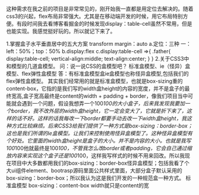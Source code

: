 <!--
 * @Date: 2020-08-03 22:26:04
 * @Autor: 肖月萍
 * @Description: CSS经典面试题
 * @LastEditors: 肖月萍
 * @LastEditTime: 2020-08-03 23:07:02
 -->
 这种需求在我之前的项目是非常常见的，刚开始我一直都是用定位去解决的。随着css3的兴起，flex布局非常强大。尤其是在移动端开发的时候，用它布局特别方便。有段时间我去看博客看掘金的时候发现display：table-cell虽然不常用，但是也能实现。我感觉挺好玩的。所以就记下来了。

 1.掌握盒子水平垂直居中的五大方案 transform  margin：auto
  a.定位：三种  一：left：50%；top：50% 
  b.display:flex
  c.display:table-cell =>{
      .father{
          display:table-cell;
          vertical-align:middle;
          text-align:center;
      }
  }
  2.关于CSS3中和模型的几道盒模型。
  问：说一说CSS的盒模型吧？
  标准盒模型、ie（怪异）盒模型、flex弹性盒模型
  答：有标准盒模型盒ie盒模型也称怪异盒模型,包括我们的flex弹性盒模型。
  其实我们经常用的就是标准盒模型，也就是box-sizing重的content-box，它指的是我们写的width盒height的内容的宽度，并不是盒子的最终宽高,盒子宽高最终是content的width + padding + border，像我们项目当中可能就会遇到一个问题，假设我想弄一个100*100的大小盒子，后来我发现我要加一个border，我不改外层的width盒height，它一定会变大了，它就是折下来了，这样的话不好。这样的话我每改一下border都要手动去改一下width盒height，我这种方式比较麻烦。后来CSS3给我们提供了一种方式是box-sizing：border-box；这也是我们所谓的ie盒模型。让我们来控制使用怪异盒模型了。这种怪异盒模型有个好处。它里面的width盒height是盒子的大小。并不是内容的大小。也就是我写100*100他就最终是100*100，不管我怎么改border或者padding，它会自己通过缩放内容来实现这个盒子还是100*100，这样我写样式的时候不用来回改。所以我现在项目中大多数都用我们的box-sizing：border-box怪异盒模型；包括我看了个大ui组件element、bootrasp源码里面公共样式里面，大部分盒子默认采用的box-sizing：border-box；所以我认为这是我们开发的一种规范盒一种方式。
  标准盒模型 box-sizing：content-box   width就只是content的宽 


